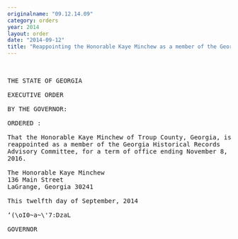```yaml
---
originalname: "09.12.14.09"
category: orders
year: 2014
layout: order
date: "2014-09-12"
title: "Reappointing the Honorable Kaye Minchew as a member of the Georgia Historical Records Advisory Committee"
---
```

<pre>
 

THE STATE OF GEORGIA

EXECUTIVE ORDER

BY THE GOVERNOR:

ORDERED :

That the Honorable Kaye Minchew of Troup County, Georgia, is
reappointed as a member of the Georgia Historical Records
Advisory Committee, for a term of office ending November 8,
2016.

The Honorable Kaye Minchew
136 Main Street
LaGrange, Georgia 30241

This twelfth day of September, 2014

‘(\oI0~a~\'7:DzaL

GOVERNOR

</pre>
